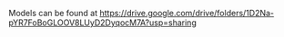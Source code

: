 Models can be found at https://drive.google.com/drive/folders/1D2Na-pYR7FoBoGLOOV8LUyD2DyqocM7A?usp=sharing